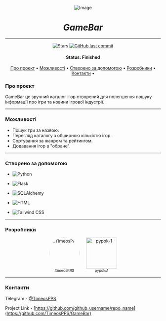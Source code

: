 
<div align="center">

![Image](https://papik.pro/grafic/uploads/posts/2023-04/thumbs/1681572872_papik-pro-p-igrovoi-logotip-vektor-10.png)

</div>

<div align="center">

# *GameBar*

</div>

---

<p align="center">

  <img alt="Stars" src="https://img.shields.io/github/stars/TimeosPPS/GameBar?style=social">
  
  <a href="https://github.com/TimeosPPS/GameBar">
    <img alt="GitHub last commit" src="https://img.shields.io/github/last-commit/TimeosPPS/GameBar">
  </a>

<h4 align="center"> 
	 Status: Finished
</h4>

<p align="center">
 <a href="#Про проєкт">Про проєкт</a> •
 <a href="#Можливості">Можливості</a> •
 <a href="#Створено за допомогою">Створено за допомогою</a> • 
 <a href="#Розробники">Розробники</a> •  
 <a href="#Контакти">Контакти</a> • 
</p>

### Про проєкт


GameBar це зручний каталог ігор створений для полегшення пошуку інформації про ігри та новини ігрової індустрії.

---

### Можливості

* Пошук гри за назвою.
* Перегляд каталогу з обширною кількістю ігор.
* Сортування за жанром та рейтингом.
* Додавання ігор в "обране".

---
### Створено за допомогою
* ![Python](https://img.shields.io/badge/Python-3776AB?style=for-the-badge&logo=python&logoColor=white)

* ![Flask](https://img.shields.io/badge/Flask-000000?style=for-the-badge&logo=flask&logoColor=white)

* ![SQLAlchemy](https://img.shields.io/badge/SQLAlchemy-D71F00?style=for-the-badge&logo=sqlite&logoColor=white)

* ![HTML](https://img.shields.io/badge/HTML5-E34F26?style=for-the-badge&logo=html5&logoColor=white)

* ![Tailwind CSS](https://img.shields.io/badge/Tailwind%20CSS-38B2AC?style=for-the-badge&logo=tailwind-css&logoColor=white)

---
### Розробники

<div style="display: flex; justify-content: center; gap: 20px;">
  <a href="https://github.com/TimeosPPS" style="text-align: center;">
    <img src="https://avatars.githubusercontent.com/u/174043632?v=4" alt="TimeosPPS" style="border-radius: 50%; width: 100px; height: 100px;">
    <br>
    <sub>TimeosPPS</sub>
  </a>

  <a href="https://github.com/pypok-1" style="text-align: center;">
    <img src="https://avatars.githubusercontent.com/u/187442340?v=4" alt="pypok-1" style="border-radius: 50; width: 100px; height: 100px;">
    <br>
    <sub>pypok-1</sub>
  </a>
</div>

---
### Контакти

Telegram - [@TimeosPPS](https://t.me//TimeosPPS)

Project Link - [https://github.com/github_username/repo_name](https://github.com/TimeosPPS/GameBar)
